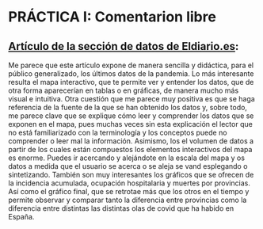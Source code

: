 # PRÁCTICA I: Comentarion libre
## **[Artículo de la sección de datos de Eldiario.es](https://www.eldiario.es/datos/enero-deja-primer-balance-4-000-muertes-peor-dato-invierno-pasado_1_6213154.html):** 
Me parece que este artículo expone de manera sencilla y didáctica, para el público generalizado, los últimos datos de la pandemia. Lo más interesante resulta el mapa interactivo, que te permite ver y entender los datos, que de otra forma aparecerían en tablas o en gráficas, de manera mucho más visual e intuitiva. Otra cuestión que me parece muy positiva es que se haga referencia de la fuente de la que se han obtenido los datos y, sobre todo, me parece clave que se explique cómo leer y comprender los datos que se exponen en el mapa, pues muchas veces sin esta explicación el lector que no está familiarizado con la terminología y los conceptos puede no comprender o leer mal la información. 
Asimismo, los el volumen de datos a partir de los cuales están compuestos los elementos interactivos del mapa es enorme. Puedes ir acercando y alejándote en la escala del mapa y os datos a medida que el usuario se acerca o se aleja se vand esplegando o sintetizando.
También son muy interesantes los gráficos que se ofrecen de la incidencia acumulada, ocupación hospitalaria y muertes por provincias. Así como el gráfico final, que se retrotae más que los otros en el tiempo y permite observar y comparar tanto la diferencia entre provincias como la diferencia entre distintas las distintas olas de covid que ha habido en España. 
